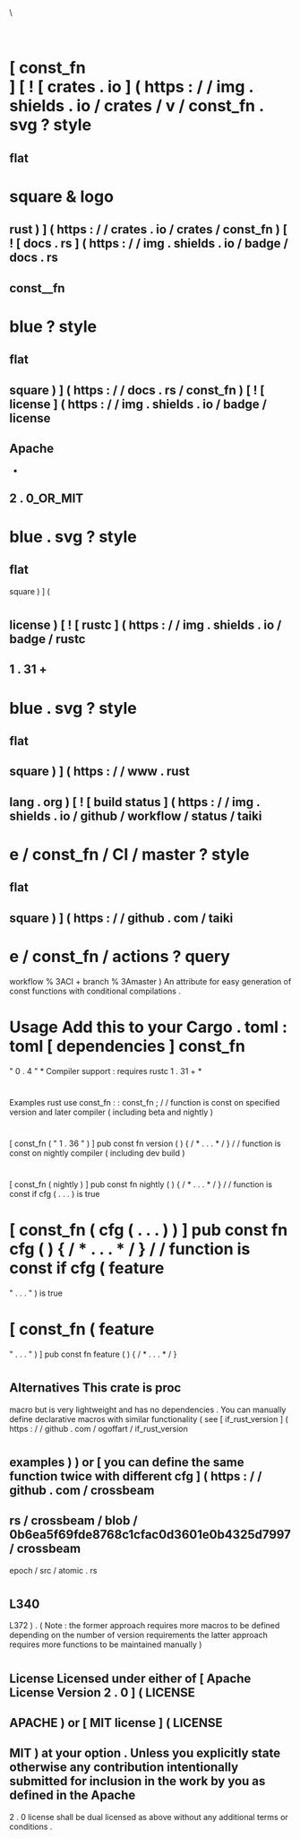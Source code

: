 #
\
#
\
[
const_fn
\
]
[
!
[
crates
.
io
]
(
https
:
/
/
img
.
shields
.
io
/
crates
/
v
/
const_fn
.
svg
?
style
=
flat
-
square
&
logo
=
rust
)
]
(
https
:
/
/
crates
.
io
/
crates
/
const_fn
)
[
!
[
docs
.
rs
]
(
https
:
/
/
img
.
shields
.
io
/
badge
/
docs
.
rs
-
const__fn
-
blue
?
style
=
flat
-
square
)
]
(
https
:
/
/
docs
.
rs
/
const_fn
)
[
!
[
license
]
(
https
:
/
/
img
.
shields
.
io
/
badge
/
license
-
Apache
-
-
2
.
0_OR_MIT
-
blue
.
svg
?
style
=
flat
-
square
)
]
(
#
license
)
[
!
[
rustc
]
(
https
:
/
/
img
.
shields
.
io
/
badge
/
rustc
-
1
.
31
+
-
blue
.
svg
?
style
=
flat
-
square
)
]
(
https
:
/
/
www
.
rust
-
lang
.
org
)
[
!
[
build
status
]
(
https
:
/
/
img
.
shields
.
io
/
github
/
workflow
/
status
/
taiki
-
e
/
const_fn
/
CI
/
master
?
style
=
flat
-
square
)
]
(
https
:
/
/
github
.
com
/
taiki
-
e
/
const_fn
/
actions
?
query
=
workflow
%
3ACI
+
branch
%
3Amaster
)
An
attribute
for
easy
generation
of
const
functions
with
conditional
compilations
.
#
#
Usage
Add
this
to
your
Cargo
.
toml
:
toml
[
dependencies
]
const_fn
=
"
0
.
4
"
*
Compiler
support
:
requires
rustc
1
.
31
+
*
#
#
Examples
rust
use
const_fn
:
:
const_fn
;
/
/
function
is
const
on
specified
version
and
later
compiler
(
including
beta
and
nightly
)
#
[
const_fn
(
"
1
.
36
"
)
]
pub
const
fn
version
(
)
{
/
*
.
.
.
*
/
}
/
/
function
is
const
on
nightly
compiler
(
including
dev
build
)
#
[
const_fn
(
nightly
)
]
pub
const
fn
nightly
(
)
{
/
*
.
.
.
*
/
}
/
/
function
is
const
if
cfg
(
.
.
.
)
is
true
#
[
const_fn
(
cfg
(
.
.
.
)
)
]
pub
const
fn
cfg
(
)
{
/
*
.
.
.
*
/
}
/
/
function
is
const
if
cfg
(
feature
=
"
.
.
.
"
)
is
true
#
[
const_fn
(
feature
=
"
.
.
.
"
)
]
pub
const
fn
feature
(
)
{
/
*
.
.
.
*
/
}
#
#
Alternatives
This
crate
is
proc
-
macro
but
is
very
lightweight
and
has
no
dependencies
.
You
can
manually
define
declarative
macros
with
similar
functionality
(
see
[
if_rust_version
]
(
https
:
/
/
github
.
com
/
ogoffart
/
if_rust_version
#
examples
)
)
or
[
you
can
define
the
same
function
twice
with
different
cfg
]
(
https
:
/
/
github
.
com
/
crossbeam
-
rs
/
crossbeam
/
blob
/
0b6ea5f69fde8768c1cfac0d3601e0b4325d7997
/
crossbeam
-
epoch
/
src
/
atomic
.
rs
#
L340
-
L372
)
.
(
Note
:
the
former
approach
requires
more
macros
to
be
defined
depending
on
the
number
of
version
requirements
the
latter
approach
requires
more
functions
to
be
maintained
manually
)
#
#
License
Licensed
under
either
of
[
Apache
License
Version
2
.
0
]
(
LICENSE
-
APACHE
)
or
[
MIT
license
]
(
LICENSE
-
MIT
)
at
your
option
.
Unless
you
explicitly
state
otherwise
any
contribution
intentionally
submitted
for
inclusion
in
the
work
by
you
as
defined
in
the
Apache
-
2
.
0
license
shall
be
dual
licensed
as
above
without
any
additional
terms
or
conditions
.

